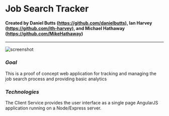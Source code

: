 # Job Search Tracker
#### Created by Daniel Butts (https://github.com/danielbutts), Ian Harvey (https://github.com/ith-harvey), and Michael Hathaway (https://github.com/MikeHathaway)
* * *

![screenshot](https://github.com/danielbutts/job-tracker/blob/master/client-service/screenshot.png)

### *Goal*
This is a proof of concept web application for tracking and managing the job search process and providing basic analytics

### *Technologies*
The Client Service provides the user interface as a single page AngularJS application running on a Node/Express server.
